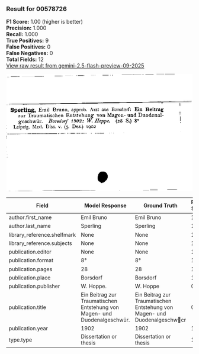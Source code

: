### Result for 00578726
**F1 Score:** 1.00 (higher is better)<br>**Precision:** 1.000<br>**Recall:** 1.000<br>**True Positives:** 9<br>**False Positives:** 0<br>**False Negatives:** 0<br>**Total Fields:** 12<br>[View raw result from gemini-2.5-flash-preview-09-2025](https://github.com/RISE-UNIBAS/humanities_data_benchmark/blob/main/results/2025-10-01/T0224/request_T0224_00578726.json)

<img src="https://github.com/RISE-UNIBAS/humanities_data_benchmark/blob/main/benchmarks/zettelkatalog/images/00578726.jpg?raw=true" alt="00578726" width="600px">

| Field | Model Response | Ground Truth | Fuzzy Score | Match |
|-------|----------------|--------------|-------------|-------|
| author.first_name | Emil Bruno | Emil Bruno | 1.000 | ✅ |
| author.last_name | Sperling | Sperling | 1.000 | ✅ |
| library_reference.shelfmark | None | None | 1.000 | ✅ |
| library_reference.subjects | None | None | 1.000 | ✅ |
| publication.editor | None | None | 1.000 | ✅ |
| publication.format | 8° | 8° | 1.000 | ✅ |
| publication.pages | 28 | 28 | 1.000 | ✅ |
| publication.place | Borsdorf | Borsdorf | 1.000 | ✅ |
| publication.publisher | W. Hoppe. | W. Hoppe | 0.941 | ✅ |
| publication.title | Ein Beitrag zur Traumatischen Entstehung von Magen- und Duodenalgeschwür. | Ein Beitrag zur Traumatischen Entstehung von Magen- und Duodenalgeschwcr | 0.973 | ✅ |
| publication.year | 1902 | 1902 | 1.000 | ✅ |
| type.type | Dissertation or thesis | Dissertation or thesis | 1.000 | ✅ |
